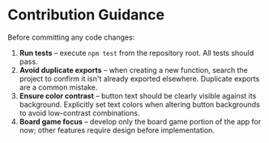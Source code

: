 # Contribution Guidance

Before committing any code changes:

1. **Run tests** – execute `npm test` from the repository root. All tests should pass.
2. **Avoid duplicate exports** – when creating a new function, search the project to confirm it isn't already exported elsewhere. Duplicate exports are a common mistake.
3. **Ensure color contrast** – button text should be clearly visible against its background. Explicitly set text colors when altering button backgrounds to avoid low-contrast combinations.
4. **Board game focus** – develop only the board game portion of the app for now; other features require design before implementation.

